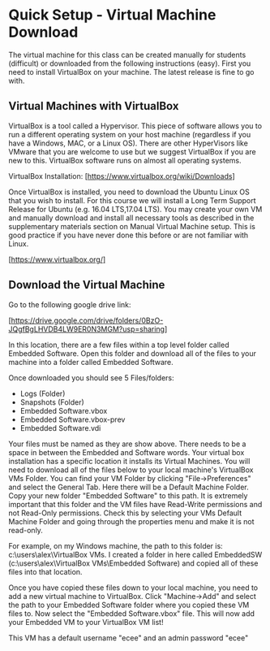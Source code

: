 # Quick Setup - Virtual Machine Download

The virtual machine for this class can be created manually for students (difficult) or downloaded from the following instructions (easy). First you need to install VirtualBox on your machine. The latest release is fine to go with.

## Virtual Machines with VirtualBox

VirtualBox is a tool called a Hypervisor. This piece of software allows you to run a different operating system on your host machine (regardless if you have a Windows, MAC, or a Linux OS). There are other HyperVisors like VMware that you are welcome to use but we suggest VirtualBox if you are new to this. VirtualBox software runs on almost all operating systems.

VirtualBox Installation: [https://www.virtualbox.org/wiki/Downloads]

Once VirtualBox is installed, you need to download the Ubuntu Linux OS that you wish to install. For this course we will install a Long Term Support Release for Ubuntu (e.g. 16.04 LTS,17.04 LTS). You may create your own VM and manually download and install all necessary tools as described in the supplementary materials section on Manual Virtual Machine setup. This is good practice if you have never done this before or are not familiar with Linux.

[https://www.virtualbox.org/]

## Download the Virtual Machine

Go to the following google drive link:

[https://drive.google.com/drive/folders/0BzO-JQgfBgLHVDB4LW9ER0N3MGM?usp=sharing]

In this location, there are a few files within a top level folder called Embedded Software. Open this folder and download all of the files to your machine into a folder called Embedded Software.

Once downloaded you should see 5 Files/folders:

* Logs (Folder)
* Snapshots (Folder)
* Embedded Software.vbox
* Embedded Software.vbox-prev
* Embedded Software.vdi

Your files must be named as they are show above. There needs to be a space in between the Embedded and Software words. Your virtual box installation has a specific location it installs its Virtual Machines. You will need to download all of the files below to your local machine's VirtualBox VMs Folder. You can find your VM Folder by clicking "File->Preferences" and select the General Tab. Here there will be a Default Machine Folder. Copy your new folder "Embedded Software" to this path. It is extremely important that this folder and the VM files have Read-Write permissions and not Read-Only permissions. Check this by selecting your VMs Default Machine Folder and going through the properties menu and make it is not read-only.

For example, on my Windows machine, the path to this folder is: c:\users\alex\VirtualBox VMs. I created a folder in here called EmbeddedSW (c:\users\alex\VirtualBox VMs\Embedded Software) and copied all of these files into that location.

Once you have copied these files down to your local machine, you need to add a new virtual machine to VirtualBox. Click "Machine->Add" and select the path to your Embedded Software folder where you copied these VM files to. Now select the "Embedded Software.vbox" file. This will now add your Embedded VM to your VirtualBox VM list!

This VM has a default username "ecee" and an admin password "ecee"
